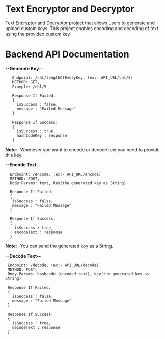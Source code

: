# Text Encryptor and Decryptor
Text Encryptor and Decryptor project that allows users to generate and upload custom keys. This project enables encoding and decoding of text using the provided custom key

# Backend API Documentation
  **--Generate Key--**
  
       Endpoint: /chl/lengthOfEveryKey, (ex:- API_URL/chl/5)
       METHOD: GET,
       Example: /chl/5

       Response If Failed:
       {
         isSuccess : false,
         message : "Failed Message"
       }

       Response If Success:
       {
         isSuccess : true,
         hashCodeKey : response
       }
**Note**:- Whenever you want to encode or decode text you need to provide this key.

   **--Encode Text--**
   
      Endpoint: /encode, (ex:- API_URL/encode)
      METHOD: POST,
      Body Params: text, key(the generated key as String)

      Response If Failed:
      {
       isSuccess : false,
       message : "Failed Message"
      }

      Response If Success: 
      {
        isSuccess : true,
        encodeText : response
      }
  **Note**:- You can send the generated key as a String.

  **--Decode Text--**
  
     Endpoint: /decode, (ex:- API_URL/decode)
     METHOD: POST,
     Body Params: hashcode (encoded text), key(the generated key as String)

     Response If Failed: 
     {
       isSuccess : false,
       message : "Failed Message"
     }
     
     Response If Success: 
     {
       isSuccess : true,
       decodeText : response
     }
